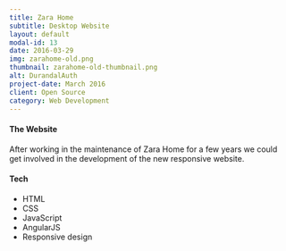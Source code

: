 ```yaml
---
title: Zara Home
subtitle: Desktop Website
layout: default
modal-id: 13
date: 2016-03-29
img: zarahome-old.png
thumbnail: zarahome-old-thumbnail.png
alt: DurandalAuth
project-date: March 2016
client: Open Source
category: Web Development
---
```


#### The Website
After working in the maintenance of Zara Home for a few years we could get involved in the development of the new responsive website.

#### Tech
- HTML
- CSS
- JavaScript
- AngularJS
- Responsive design